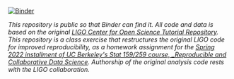 [![Binder](https://mybinder.org/badge_logo.svg)](https://mybinder.org/v2/gh/UCB-stat-159-s23/hw02-JeffreyFan8888.git/HEAD?labpath=LOSC_Event_tutorial.ipynb)

_This repository is public so that Binder can find it. All code and data is based on the original [LIGO Center for Open Science Tutorial Repository](https://github.com/losc-tutorial/LOSC_Event_tutorial). This repository is a class exercise that restructures the original LIGO code for improved reproducibility, as a homework assignment for the [Spring 2022 installment of UC Berkeley's Stat 159/259 course, _Reproducible and Collaborative Data Science](https://ucb-stat-159-s22.github.io). Authorship of the original analysis code rests with the LIGO collaboration._
